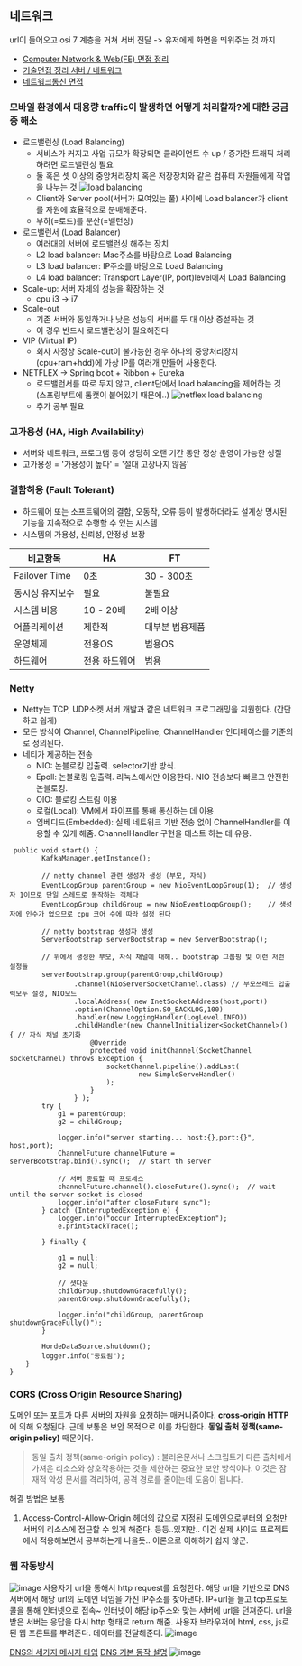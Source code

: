 ## 네트워크
url이 들어오고 osi 7 계층을 거쳐 서버 전달 -> 유저에게 화면을 띄워주는 것 까지 </br>
- [Computer Network & Web(FE) 면접 정리](https://kadamon.tistory.com/22) </br>
- [기술면접 정리 서버 / 네트워크](https://j2hworld.tistory.com/53) </br>
- [네트워크통신 면접](https://hyeonu1258.github.io/2018/03/10/%EB%84%A4%ED%8A%B8%EC%9B%8C%ED%81%AC%ED%86%B5%EC%8B%A0%20%EB%A9%B4%EC%A0%91/)


### 모바일 환경에서 대용량 traffic이 발생하면 어떻게 처리할까?에 대한 궁금증 해소
- 로드밸런싱 (Load Balancing)
  - 서비스가 커지고 사업 규모가 확장되면 클라이언트 수 up / 증가한 트래픽 처리하려면 로드밸런싱 필요
  - 둘 혹은 셋 이상의 중앙처리장치 혹은 저장장치와 같은 컴퓨터 자원들에게 작업을 나누는 것
  ![load balancing](https://user-images.githubusercontent.com/30011635/86857858-6231a880-c0fa-11ea-96e1-7738dd3defea.png)
  - Client와 Server pool(서버가 모여있는 풀) 사이에 Load balancer가 client를 자원에 효율적으로 분배해준다.
  - 부하(=로드)를 분산(=밸런싱)
- 로드밸런서 (Load Balancer)
  - 여러대의 서버에 로드밸런싱 해주는 장치
  - L2 load balancer: Mac주소를 바탕으로 Load Balancing 
  - L3 load balancer: IP주소를 바탕으로 Load Balancing
  - L4 load balancer: Transport Layer(IP, port)level에서 Load Balancing
- Scale-up: 서버 자체의 성능을 확장하는 것
  -  cpu i3 -> i7 
- Scale-out
  - 기존 서버와 동일하거나 낮은 성능의 서버를 두 대 이상 증설하는 것
  - 이 경우 반드시 로드밸런싱이 필요해진다
- VIP (Virtual IP)
  - 회사 사정상 Scale-out이 불가능한 경우 하나의 중앙처리장치(cpu+ram+hdd)에 가상 IP를 여러개 만들어 사용한다.
- NETFLEX -> Spring boot + Ribbon + Eureka
  - 로드밸런서를 따로 두지 않고, client단에서 load balancing을 제어하는 것 (스프링부트에 톰캣이 붙어있기 때문에..)
  ![netflex load balancing](https://user-images.githubusercontent.com/30011635/86858894-81c9d080-c0fc-11ea-86d9-074a44befa36.png)
  - 추가 공부 필요
  
### 고가용성 (HA, High Availability)
- 서버와 네트워크, 프로그램 등이 상당히 오랜 기간 동안 정상 운영이 가능한 성질
- 고가용성 = '가용성이 높다' = '절대 고장나지 않음'
### 결함허용 (Fault Tolerant) 
- 하드웨어 또는 소프트웨어의 결함, 오동작, 오류 등이 발생하더라도 설계상 명시된 기능을 지속적으로 수행할 수 있는 시스템
- 시스템의 가용성, 신뢰성, 안정성 보장 

비교항목| HA | FT 
---- | ---- | ----
Failover Time | 0초 | 30 - 300초
동시성 유지보수 | 필요 | 불필요
시스템 비용 | 10 - 20배 | 2배 이상
어플리케이션 | 제한적 | 대부분 범용제품
운영체제 | 전용OS | 범용OS
하드웨어 | 전용 하드웨어 | 범용 

### Netty
- Netty는 TCP, UDP소켓 서버 개발과 같은 네트워크 프로그래밍을 지원한다. (간단하고 쉽게)
- 모든 방식이 Channel, ChannelPipeline, ChannelHandler 인터페이스를 기준의로 정의된다.
- 네티가 제공하는 전송
  - NIO: 논블로킹 입출력. selector기반 방식.
  - Epoll: 논블로킹 입출력. 리눅스에서만 이용한다. NIO 전송보다 빠르고 안전한 논블로킹.
  - OIO: 블로킹 스트림 이용
  - 로컬(Local): VM에서 파이프를 통해 통신하는 데 이용
  - 임베디드(Embedded): 실제 네트워크 기반 전송 없이 ChannelHandler를 이용할 수 있게 해줌. ChannelHandler 구현을 테스트 하는 데 유용.
```
 public void start() {
        KafkaManager.getInstance();
 
		// netty channel 관련 생성자 생성 (부모, 자식)
        EventLoopGroup parentGroup = new NioEventLoopGroup(1);	// 생성자 1이므로 단일 스레드로 동작하는 객체다
        EventLoopGroup childGroup = new NioEventLoopGroup();	// 생성자에 인수가 없으므로 cpu 코어 수에 따라 설정 된다

		// netty bootstrap 생성자 생성
        ServerBootstrap serverBootstrap = new ServerBootstrap();

		// 위에서 생성한 부모, 자식 채널에 대해.. bootstrap 그룹핑 및 이런 저런 설정들
        serverBootstrap.group(parentGroup,childGroup)	
                .channel(NioServerSocketChannel.class) // 부모쓰레드 입출력모두 설정, NIO모드
                .localAddress( new InetSocketAddress(host,port))	
                .option(ChannelOption.SO_BACKLOG,100)
                .handler(new LoggingHandler(LogLevel.INFO))
                .childHandler(new ChannelInitializer<SocketChannel>() { // 자식 채널 초기화
                    @Override
                    protected void initChannel(SocketChannel socketChannel) throws Exception {
                        socketChannel.pipeline().addLast(
                                new SimpleServeHandler()
                        );
                    }
                } );
        try {
            g1 = parentGroup;
            g2 = childGroup;

            logger.info("server starting... host:{},port:{}", host,port);
            ChannelFuture channelFuture = serverBootstrap.bind().sync();  // start th server

			// 서버 종료할 때 프로세스
            channelFuture.channel().closeFuture().sync();  // wait until the server socket is closed
            logger.info("after closeFuture sync");
        } catch (InterruptedException e) {
            logger.info("occur InterruptedException");
            e.printStackTrace();

        } finally {

            g1 = null;
            g2 = null;
 
			// 셧다운
            childGroup.shutdownGracefully();
            parentGroup.shutdownGracefully();

            logger.info("childGroup, parentGroup shutdownGraceFully()");
        }

        HordeDataSource.shutdown();
        logger.info("종료됨");
    }
}
```

### CORS (Cross Origin Resource Sharing)
도메인 또는 포트가 다른 서버의 자원을 요청하는 매커니즘이다. <b>cross-origin HTTP</b>에 의해 요청된다. 근데 보통은 보안 목적으로 이를 차단한다. <b>동일 출처 정책(same-origin policy)</b> 때문이다. 
> 동일 출처 정책(same-origin policy) : 불러온문서나 스크립트가 다른 출처에서 가져온 리소스와 상호작용하는 것을 제한하는 중요한 보안 방식이다. 이것은 잠재적 악성 문서를 격리하여, 공격 경로를 줄이는데 도움이 됩니다.

해결 방법은 보통 
1. Access-Control-Allow-Origin 헤더의 값으로 지정된 도메인으로부터의 요청만 서버의 리소스에 접근할 수 있게 해준다. 등등..있지만.. 이건 실제 사이드 프로젝트에서 적용해보면서 공부하는게 나을듯.. 이론으로 이해하기 쉽지 않군.

### 웹 작동방식
![image](https://user-images.githubusercontent.com/30011635/96097326-c63ee680-0f0b-11eb-8056-e9bd149421ae.png)
사용자기 url을 통해서 http request를 요청한다. 해당 url을 기반으로 DNS서버에서 해당 url의 도메인 네임을 가진 IP주소를 찾아낸다. IP+url을 들고 tcp프로토콜을 통해 인터넷으로 접속~ 인터넷이 해당 ip주소와 맞는 서버에 url을 던져준다. url을 받은 서버는 응답을 다시 http 형태로 return 해줌. 사용자 브라우저에 html, css, js로 된 웹 프론트를 뿌려준다. 데이터를 전달해준다. 
![image](https://user-images.githubusercontent.com/30011635/96098565-3ac65500-0f0d-11eb-966a-754e3f8e5518.png)

[DNS의 세가지 메시지 타입](https://www.netmanias.com/ko/?m=view&id=blog&no=5365)
[DNS 기본 동작 설명](https://www.netmanias.com/ko/?m=view&id=blog&no=5353)
![image](https://user-images.githubusercontent.com/30011635/96106947-c395be80-0f16-11eb-9df2-1d8d96dc698b.png)

